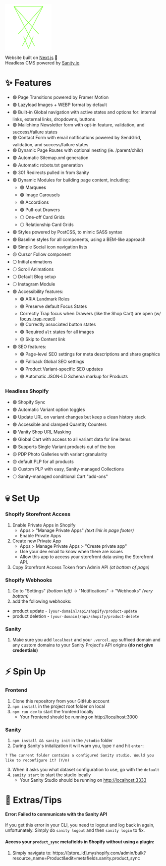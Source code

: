 <img src="public/HULL-Logo.svg" align="center" height="150" />

Website built on [Next.js](https://nextjs.org) 🤘 <br />
Headless CMS powered by [Sanity.io](https://sanity.io)


# ✨ Features

- 🟢 Page Transitions powered by Framer Motion
- 🟢 Lazyload Images + WEBP format by default
- 🟢 Built-in Global navigation with active states and options for: internal links, external links, dropdowns, buttons
- 🟢 Mailchimp Newsletter form with opt-in feature, validation, and success/failure states
- 🟢 Contact Form with email notifications powered by SendGrid, validation, and success/failure states
- 🟢 Dynamic Page Routes with optional nesting (ie. /parent/child)
- 🟢 Automatic Sitemap.xml generation
- 🟢 Automatic robots.txt generation
- 🟢 301 Redirects pulled in from Sanity
- 🟢 Dynamic Modules for building page content, including:
   - 🟢 Marquees
   - 🟢 Image Carousels
   - 🟢 Accordions
   - 🟢 Pull-out Drawers
   - ⚪ One-off Card Grids
   - ⚪ Relationship Card Grids
- 🟢 Styles powered by PostCSS, to mimic SASS syntax
- 🟢 Baseline styles for all components, using a BEM-like approach
- 🟢 Simple Social icon navigation lists
- 🟡 Cursor Follow component
- ⚪ Initial animations
- ⚪ Scroll Animations
- ⚪ Default Blog setup
- ⚪ Instagram Module
- 🟢 Accessibility features:
   - 🟢 ARIA Landmark Roles
   - 🟢 Preserve default Focus States
   - Correctly Trap focus when Drawers (like the Shop Cart) are open (w/ [focus-trap-react](https://www.npmjs.com/package/focus-trap-react))
   - 🟢 Correctly associated button states
   - 🟢 Required `alt` states for all images
   - 🟡 Skip to Content link
- 🟢 SEO features:
   - 🟢 Page-level SEO settings for meta descriptions and share graphics
   - 🟢 Fallback Global SEO settings
   - 🟢 Product Variant-specific SEO updates
   - 🟢 Automatic JSON-LD Schema markup for Products
   
### Headless Shopify
- 🟢 Shopify Sync
- 🟢 Automatic Variant option toggles
- 🟢 Update URL on variant changes but keep a clean history stack
- 🟢 Accessible and clamped Quantity Counters
- 🟢 Vanity Shop URL Masking
- 🟢 Global Cart with access to all variant data for line items
- 🟢 Supports Single Variant products out of the box
- 🟡 PDP Photo Galleries with variant granularity
- 🟡 default PLP for all products
- 🟡 Custom PLP with easy, Sanity-managed Collections
- ⚪ Sanity-managed conditional Cart "add-ons"
   
# 💀 Set Up

### Shopify Storefront Access
1. Enable Private Apps in Shopify
   - Apps > "Manage Private Apps" *(text link in page footer)*
   - Enable Private Apps
2. Create new Private App
   - Apps > Manage Private Apps > "Create private app" 
   - Use your dev email to know when there are issues
   - Allow this app to access your storefront data using the Storefront API.
3. Copy Storefront Access Token from Admin API *(at bottom of page)*

### Shopify Webhooks
1. Go to "Settings" *(bottom left)* -> "Notifications" -> "Webhooks" *(very bottom)*
2. add the following webhooks:
  - product update - `[your-domain]/api/shopify/product-update`
  - product deletion - `[your-domain]/api/shopify/product-delete`
  
### Sanity
1. Make sure you add `localhost` and your `.vercel.app` suffixed domain and any custom domains to your Sanity Project's API origins **(do not give credentials)**

# ⚡ Spin Up

### Frontend
1. Clone this repository from your GitHub account
2. `npm install` in the project root folder on local
3. `npm run dev` to start the frontend locally
   - Your Frontend should be running on [http://localhost:3000](http://localhost:3000)
   
### Sanity
1. `npm install && sanity init` in the `/studio` folder
2. During Sanity's initalization it will warn you, type `Y` and hit `enter`:
```
? The current folder contains a configured Sanity studio. Would you like to reconfigure it? (Y/n)
```
3. When it asks you what dataset configuration to use, go with the `default`
4. `sanity start` to start the studio locally
   - Your Sanity Studio should be running on [http://localhost:3333](http://localhost:3333)


# 🤘 Extras/Tips

#### Error: Failed to communicate with the Sanity API
If you get this error in your CLI, you need to logout and log back in again, unfortunately. Simply do `sanity logout` and then `sanity login` to fix.

#### Access your `product_sync` metafields in Shopify without using a plugin:
1. Simply navigate to: https://[store_id].myshopify.com/admin/bulk?resource_name=Product&edit=metafields.sanity.product_sync
